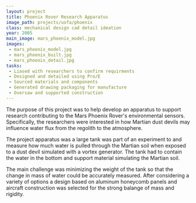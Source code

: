 ```yaml
---
layout: project
title: Phoenix Rover Research Apparatus
image_path: projects/uofa/phoenix
class: mechanical design cad detail ideation
year: 2005
main_image: mars_phoenix_model.jpg
images:
 - mars_phoenix_model.jpg
 - mars_phoenix_built.jpg
 - mars_phoenix_detail.jpg
tasks:
 - Liased with researchers to confirm requirments
 - Designed and detailed using Pro/E
 - Sourced materials and components
 - Generated drawing packaging for manufacture
 - Oversaw and supported construction
---
```


The purpose of this project was to help develop an apparatus to support research contributing to the Mars Phoenix Rover's environmental sensors. Specifically, the researchers were interested in how Martian dust devils may influence water flux from the regolith to the atmosphere.

The project apparatus was a large tank was part of an experiment to and measure how much water is pulled through the Martian soil when exposed to a dust devil simulated with a vortex generator. The tank had to contain the water in the bottom and support material simulating the Martian soil.

The main challenge was minimizing the weight of the tank so that the change in mass of water could be accurately measured. After considering a variety of options a design based on aluminum honeycomb panels and aircraft construction was selected for the strong balange of mass and rigidity.



